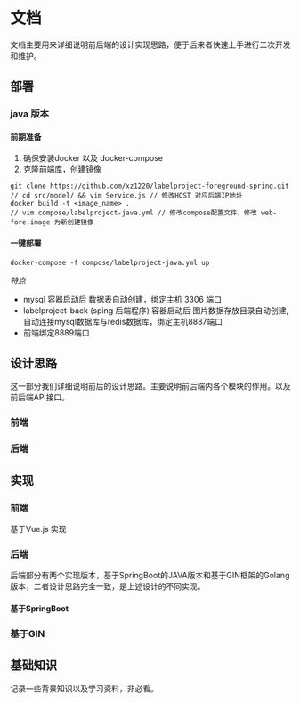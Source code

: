 # 文档

文档主要用来详细说明前后端的设计实现思路，便于后来者快速上手进行二次开发和维护。

## 部署
### java 版本

#### 前期准备
1. 确保安装docker 以及 docker-compose
2. 克隆前端库，创建镜像
```
git clone https://github.com/xz1220/labelproject-foreground-spring.git
// cd src/model/ && vim Service.js // 修改HOST 对应后端IP地址
docker build -t <image_name> .
// vim compose/labelproject-java.yml // 修改compose配置文件，修改 web-fore.image 为新创建镜像
```

#### 一键部署
```
docker-compose -f compose/labelproject-java.yml up 
```
*特点*
- mysql 容器启动后 数据表自动创建，绑定主机 3306 端口
- labelproject-back (sping 后端程序) 容器启动后 图片数据存放目录自动创建, 自动连接mysql数据库与redis数据库，绑定主机8887端口
- 前端绑定8889端口


## 设计思路
这一部分我们详细说明前后的设计思路。主要说明前后端内各个模块的作用。以及前后端API接口。
### 前端

### 后端

## 实现

### 前端
基于Vue.js 实现
### 后端
后端部分有两个实现版本，基于SpringBoot的JAVA版本和基于GIN框架的Golang版本，二者设计思路完全一致，是上述设计的不同实现。
#### 基于SpringBoot

### 基于GIN

## 基础知识
记录一些背景知识以及学习资料，非必看。